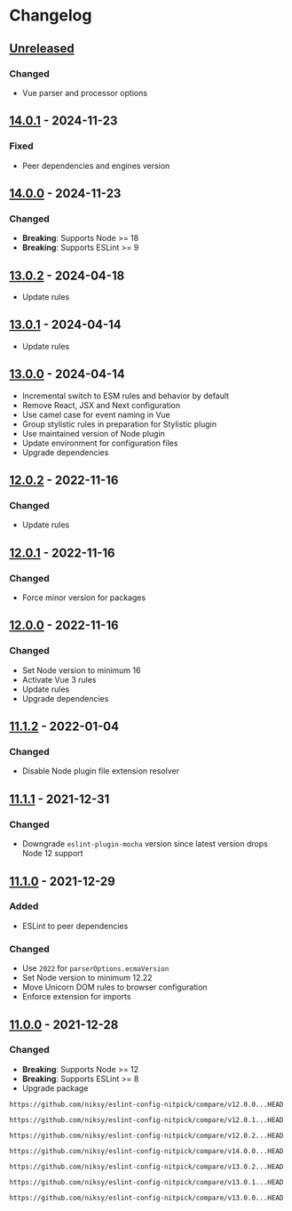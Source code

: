 # Changelog

## [Unreleased][]

### Changed

-   Vue parser and processor options

## [14.0.1][] - 2024-11-23

### Fixed

-   Peer dependencies and engines version

## [14.0.0][] - 2024-11-23

### Changed

-   **Breaking**: Supports Node >= 18
-   **Breaking**: Supports ESLint >= 9

## [13.0.2][] - 2024-04-18

-   Update rules

## [13.0.1][] - 2024-04-14

-   Update rules

## [13.0.0][] - 2024-04-14

-   Incremental switch to ESM rules and behavior by default
-   Remove React, JSX and Next configuration
-   Use camel case for event naming in Vue
-   Group stylistic rules in preparation for Stylistic plugin
-   Use maintained version of Node plugin
-   Update environment for configuration files
-   Upgrade dependencies

## [12.0.2][] - 2022-11-16

### Changed

-   Update rules

## [12.0.1][] - 2022-11-16

### Changed

-   Force minor version for packages

## [12.0.0][] - 2022-11-16

### Changed

-   Set Node version to minimum 16
-   Activate Vue 3 rules
-   Update rules
-   Upgrade dependencies

## [11.1.2][] - 2022-01-04

### Changed

-   Disable Node plugin file extension resolver

## [11.1.1][] - 2021-12-31

### Changed

-   Downgrade `eslint-plugin-mocha` version since latest version drops Node 12
    support

## [11.1.0][] - 2021-12-29

### Added

-   ESLint to peer dependencies

### Changed

-   Use `2022` for `parserOptions.ecmaVersion`
-   Set Node version to minimum 12.22
-   Move Unicorn DOM rules to browser configuration
-   Enforce extension for imports

## [11.0.0][] - 2021-12-28

### Changed

-   **Breaking**: Supports Node >= 12
-   **Breaking**: Supports ESLint >= 8
-   Upgrade package

<!-- prettier-ignore-start -->

[11.1.2]: https://github.com/niksy/eslint-config-nitpick/tree/v11.1.2
[11.1.1]: https://github.com/niksy/eslint-config-nitpick/tree/v11.1.1
[11.1.0]: https://github.com/niksy/eslint-config-nitpick/tree/v11.1.0
[11.0.0]: https://github.com/niksy/eslint-config-nitpick/tree/v11.0.0

<!-- prettier-ignore-end -->

    https://github.com/niksy/eslint-config-nitpick/compare/v12.0.0...HEAD

[12.0.0]: https://github.com/niksy/eslint-config-nitpick/tree/v12.0.0

    https://github.com/niksy/eslint-config-nitpick/compare/v12.0.1...HEAD

[12.0.1]: https://github.com/niksy/eslint-config-nitpick/tree/v12.0.1

    https://github.com/niksy/eslint-config-nitpick/compare/v12.0.2...HEAD

[12.0.2]: https://github.com/niksy/eslint-config-nitpick/tree/v12.0.2
[Unreleased]:
	https://github.com/niksy/eslint-config-nitpick/compare/v14.0.1...HEAD
[14.0.1]: https://github.com/niksy/eslint-config-nitpick/tree/v14.0.1

    https://github.com/niksy/eslint-config-nitpick/compare/v14.0.0...HEAD

[14.0.0]: https://github.com/niksy/eslint-config-nitpick/tree/v14.0.0

    https://github.com/niksy/eslint-config-nitpick/compare/v13.0.2...HEAD

[13.0.2]: https://github.com/niksy/eslint-config-nitpick/tree/v13.0.2

    https://github.com/niksy/eslint-config-nitpick/compare/v13.0.1...HEAD

[13.0.1]: https://github.com/niksy/eslint-config-nitpick/tree/v13.0.1

    https://github.com/niksy/eslint-config-nitpick/compare/v13.0.0...HEAD

[13.0.0]: https://github.com/niksy/eslint-config-nitpick/tree/v13.0.0
